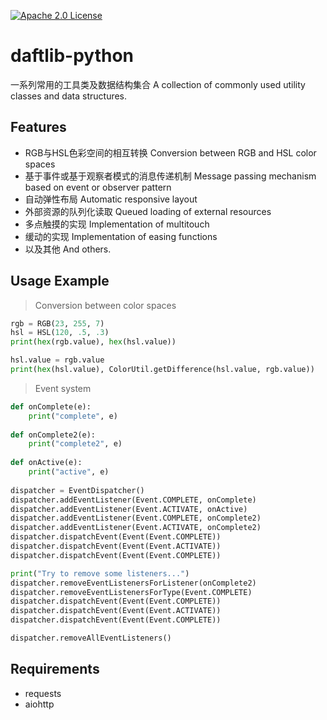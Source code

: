 [![Apache 2.0 License](https://img.shields.io/badge/license-Apache-blue.svg?style=flat)](LICENSE.md)

# daftlib-python
一系列常用的工具类及数据结构集合
A collection of commonly used utility classes and data structures.

## Features
- RGB与HSL色彩空间的相互转换 Conversion between RGB and HSL color spaces
- 基于事件或基于观察者模式的消息传递机制 Message passing mechanism based on event or observer pattern
- 自动弹性布局 Automatic responsive layout
- 外部资源的队列化读取 Queued loading of external resources
- 多点触摸的实现 Implementation of multitouch
- 缓动的实现 Implementation of easing functions
- 以及其他 And others.

## Usage Example
> Conversion between color spaces
```python
rgb = RGB(23, 255, 7)
hsl = HSL(120, .5, .3)
print(hex(rgb.value), hex(hsl.value))

hsl.value = rgb.value
print(hex(hsl.value), ColorUtil.getDifference(hsl.value, rgb.value))
```

> Event system
```python
def onComplete(e):
    print("complete", e)
    
def onComplete2(e):
    print("complete2", e)
    
def onActive(e):
    print("active", e)
    
dispatcher = EventDispatcher()
dispatcher.addEventListener(Event.COMPLETE, onComplete)
dispatcher.addEventListener(Event.ACTIVATE, onActive)
dispatcher.addEventListener(Event.COMPLETE, onComplete2)
dispatcher.addEventListener(Event.ACTIVATE, onComplete2)
dispatcher.dispatchEvent(Event(Event.COMPLETE))
dispatcher.dispatchEvent(Event(Event.ACTIVATE))
dispatcher.dispatchEvent(Event(Event.COMPLETE))

print("Try to remove some listeners...")
dispatcher.removeEventListenersForListener(onComplete2)
dispatcher.removeEventListenersForType(Event.COMPLETE)
dispatcher.dispatchEvent(Event(Event.COMPLETE))
dispatcher.dispatchEvent(Event(Event.ACTIVATE))
dispatcher.dispatchEvent(Event(Event.COMPLETE))

dispatcher.removeAllEventListeners()
```

## Requirements
- requests
- aiohttp
